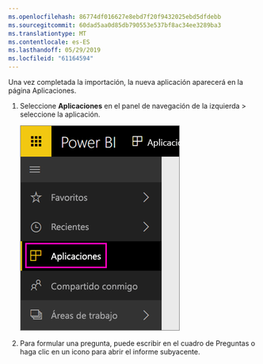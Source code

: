 ```yaml
---
ms.openlocfilehash: 86774df016627e8ebd7f20f9432025ebd5dfdebb
ms.sourcegitcommit: 60dad5aa0d85db790553e537bf8ac34ee3289ba3
ms.translationtype: MT
ms.contentlocale: es-ES
ms.lasthandoff: 05/29/2019
ms.locfileid: "61164594"
---
```

Una vez completada la importación, la nueva aplicación aparecerá en la página Aplicaciones.

1. Seleccione **Aplicaciones** en el panel de navegación de la izquierda > seleccione la aplicación.
   
     ![Aplicaciones en el panel de navegación izquierdo](media/powerbi-service-apps-open-app/power-bi-service-apps-left-nav.png)
2. Para formular una pregunta, puede escribir en el cuadro de Preguntas o haga clic en un icono para abrir el informe subyacente. 

